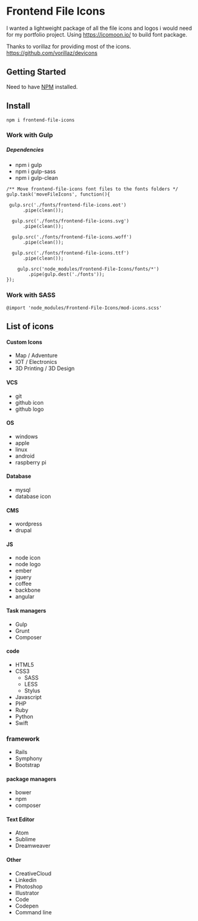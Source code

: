 # Frontend File Icons

I wanted a lightweight package of all the file icons and logos i would need
for my portfolio project. Using https://icomoon.io/ to build font
package.

Thanks to vorillaz for providing most of the icons. https://github.com/vorillaz/devicons

## Getting Started
Need to have [NPM](https://www.npmjs.com/) installed.

## Install
```
npm i frontend-file-icons
```

### Work with Gulp
##### Dependencies
- npm i gulp
- npm i gulp-sass
- npm i gulp-clean
```
/** Move frontend-file-icons font files to the fonts folders */
gulp.task('moveFileIcons', function(){

 gulp.src('./fonts/frontend-file-icons.eot')
      .pipe(clean());

  gulp.src('./fonts/frontend-file-icons.svg')
      .pipe(clean());

  gulp.src('./fonts/frontend-file-icons.woff')
      .pipe(clean());

  gulp.src('./fonts/frontend-file-icons.ttf')
      .pipe(clean());

    gulp.src('node_modules/Frontend-File-Icons/fonts/*')
        .pipe(gulp.dest('./fonts'));
});

```



### Work with SASS
```
@import 'node_modules/Frontend-File-Icons/mod-icons.scss'
```



## List of icons

#### Custom Icons
- Map / Adventure
- IOT / Electronics
- 3D Printing / 3D Design

#### VCS
- git
- github icon
- github logo

#### OS
- windows
- apple
- linux
- android
- raspberry pi

#### Database
- mysql
- database icon

#### CMS
- wordpress
- drupal

#### JS
- node icon
- node logo
- ember
- jquery
- coffee
- backbone
- angular

#### Task managers
- Gulp
- Grunt
- Composer

#### code
- HTML5
- CSS3
  - SASS
  - LESS
  - Stylus
- Javascript
- PHP
- Ruby
- Python
- Swift

### framework
- Rails
- Symphony
- Bootstrap

#### package managers
- bower
- npm
- composer

#### Text Editor
- Atom
- Sublime
- Dreamweaver

#### Other
- CreativeCloud
- Linkedin
- Photoshop
- Illustrator
- Code
- Codepen
- Command line

